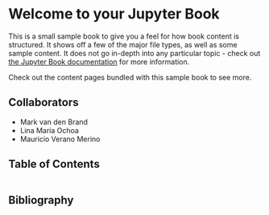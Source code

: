 # Welcome to your Jupyter Book

This is a small sample book to give you a feel for how book content is
structured.
It shows off a few of the major file types, as well as some sample content.
It does not go in-depth into any particular topic - check out [the Jupyter Book documentation](https://jupyterbook.org) for more information.

Check out the content pages bundled with this sample book to see more.

## Collaborators
* Mark van den Brand
* Lina María Ochoa
* Mauricio Verano Merino

## Table of Contents
```{tableofcontents}
```

## Bibliography
```{bibliography}
```